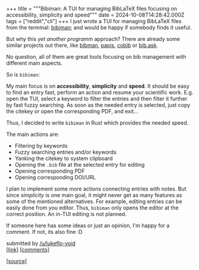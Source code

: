 +++
title = """Bibiman: A TUI for managing BibLaTeX files focusing on accessibility, simplicity and speed"""
date = 2024-10-08T14:28:42.000Z
tags = ["reddit","cli"]
+++
I just wrote a TUI for managing BibLaTeX files from the terminal: [bibiman](https://codeberg.org/lukeflo/bibiman); and would be happy if somebody finds it useful.

But why this _yet another programm_ approach? There are already some similar projects out there, like [bibman](https://codeberg.org/KMIJPH/bibman), [papis](https://github.com/papis/papis), [cobib](https://gitlab.com/cobib/cobib) or [bib.ask](https://github.com/huijunchen9260/bib.awk).

No question, all of them are great tools focusing on bib management with different main aspects.

So is `bibiman`:

My main focus is on **accessibility**, **simplicity** and **speed**. It should be easy to find an entry fast, perform an action and resume your scientific work. E.g. open the TUI, select a keyword to filter the entries and then filter it further by fast fuzzy searching. As soon as the needed entry is selected, just copy the citekey or open the corresponding PDF, and exit...

Thus, I decided to write `bibiman` in Rust which provides the needed speed.

The main actions are:

*   Filtering by keywords
*   Fuzzy searching entries and/or keywords
*   Yanking the citekey to system clipboard
*   Opening the `.bib` file at the selected entry for editing
*   Opening corresponding PDF
*   Opening corresponding DOI/URL

I plan to implement some more actions connecting entries with notes. But since _simplicity_ is one main goal, it might never get as many features as some of the mentioned alternatives. For example, editing entries can be easily done from you editor. Thus, `bibiman` only opens the editor at the correct position. An in-TUI editing is not planned.

If someone here has some ideas or just an opinion, I'm happy for a comment. If not, its also fine :D

submitted by [/u/lukeflo-void](https://www.reddit.com/user/lukeflo-void)  
[\[link\]](https://www.reddit.com/r/commandline/comments/1fz154c/bibiman_a_tui_for_managing_biblatex_files/) [\[comments\]](https://www.reddit.com/r/commandline/comments/1fz154c/bibiman_a_tui_for_managing_biblatex_files/)

[[source]](https://www.reddit.com/r/commandline/comments/1fz154c/bibiman_a_tui_for_managing_biblatex_files/)
